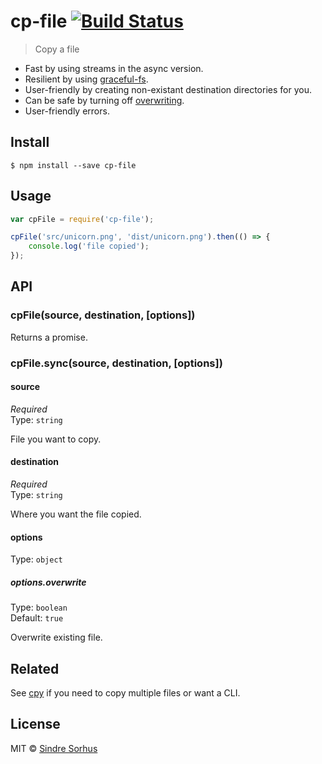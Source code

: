 # cp-file [![Build Status](https://travis-ci.org/sindresorhus/cp-file.svg?branch=master)](https://travis-ci.org/sindresorhus/cp-file)

> Copy a file

- Fast by using streams in the async version.  
- Resilient by using [graceful-fs](https://github.com/isaacs/node-graceful-fs).  
- User-friendly by creating non-existant destination directories for you.  
- Can be safe by turning off [overwriting](#optionsoverwrite).  
- User-friendly errors.


## Install

```
$ npm install --save cp-file
```


## Usage

```js
var cpFile = require('cp-file');

cpFile('src/unicorn.png', 'dist/unicorn.png').then(() => {
	console.log('file copied');
});
```


## API

### cpFile(source, destination, [options])

Returns a promise.

### cpFile.sync(source, destination, [options])

#### source

*Required*  
Type: `string`

File you want to copy.

#### destination

*Required*  
Type: `string`

Where you want the file copied.

#### options

Type: `object`

##### options.overwrite

Type: `boolean`  
Default: `true`

Overwrite existing file.


## Related

See [cpy](https://github.com/sindresorhus/cpy) if you need to copy multiple files or want a CLI.


## License

MIT © [Sindre Sorhus](http://sindresorhus.com)
